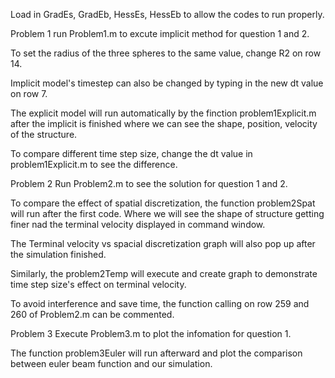 Load in GradEs, GradEb, HessEs, HessEb to allow the codes to run properly.

Problem 1
run Problem1.m to excute implicit method for question 1 and 2.

To set the radius of the three spheres to the same value, change R2 on row 14.

Implicit model's timestep can also be changed by typing in the new dt value on row 7.

The explicit model will run automatically by the finction problem1Explicit.m after the implicit is finished where we can see the shape, position, velocity of the structure.

To compare different time step size, change the dt value in problem1Explicit.m to see the difference.




Problem 2
Run Problem2.m to see the solution for question 1 and 2.

To compare the effect of spatial discretization, the function problem2Spat will run after the first code. Where we will see the shape of structure getting finer nad the terminal velocity displayed in command window.

The Terminal velocity vs spacial discretization graph will also pop up after the simulation finished.

Similarly, the problem2Temp will execute and create graph to demonstrate time step size's effect on terminal velocity.

To avoid interference and save time, the function calling on row 259 and 260 of Problem2.m can be commented.



Problem 3
Execute Problem3.m to plot the infomation for question 1.

The function problem3Euler will run afterward and plot the comparison between euler beam function and our simulation.






